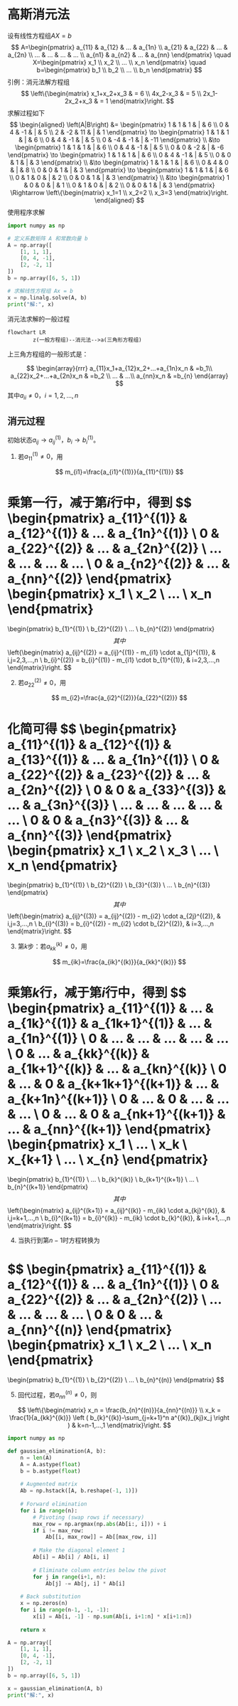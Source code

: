 # 高斯消元法

设有线性方程组$AX=b$
$$
A=\begin{pmatrix}
a_{11} & a_{12} & … & a_{1n} \\
a_{21} & a_{22} & … & a_{2n} \\
…  & … & … & … \\
a_{n1} & a_{n2} & … & a_{nn}
\end{pmatrix} \quad 
X=\begin{pmatrix}
x_1 \\
x_2 \\
… \\
x_n
\end{pmatrix} \quad 
b=\begin{pmatrix}
b_1 \\
b_2 \\
… \\
b_n
\end{pmatrix}
$$
引例：消元法解方程组
$$
\left\{\begin{matrix}
x_1+x_2+x_3  & = 6 \\
4x_2-x_3  & = 5 \\
2x_1-2x_2+x_3  & = 1
\end{matrix}\right.
$$
求解过程如下
$$
\begin{aligned} 
\left(A|B\right) 
&=
\begin{pmatrix}
1 & 1 & 1 & | & 6 \\
0 & 4 & -1 & | & 5 \\
2 & -2 & 11 & | &  1
\end{pmatrix}
\to 
\begin{pmatrix}
1 & 1 & 1 & | & 6 \\
0 & 4 & -1 & | & 5 \\
0 & -4 & -1 & | &  -11
\end{pmatrix} \\
&\to
\begin{pmatrix}
1 & 1 & 1 & | & 6 \\
0 & 4 & -1 & | & 5 \\
0 & 0 & -2 & | &  -6
\end{pmatrix}
\to 
\begin{pmatrix}
1 & 1 & 1 & | & 6 \\
0 & 4 & -1 & | & 5 \\
0 & 0 & 1 & | &  3
\end{pmatrix} \\
&\to
\begin{pmatrix}
1 & 1 & 1 & | & 6 \\
0 & 4 & 0 & | & 8 \\
0 & 0 & 1 & | &  3
\end{pmatrix}
\to 
\begin{pmatrix}
1 & 1 & 1 & | & 6 \\
0 & 1 & 0 & | & 2 \\
0 & 0 & 1 & | & 3
\end{pmatrix} \\
&\to 
\begin{pmatrix}
1 & 0 & 0 & | & 1 \\
0 & 1 & 0 & | & 2 \\
0 & 0 & 1 & | & 3
\end{pmatrix} 
\Rightarrow 
\left\{\begin{matrix}
x_1=1 \\
x_2=2 \\
x_3=3
\end{matrix}\right.
\end{aligned}
$$
使用程序求解

```python
import numpy as np

# 定义系数矩阵 A 和常数向量 b
A = np.array([
    [1, 1, 1],
    [0, 4, -1],
    [2, -2, 1]
])
b = np.array([6, 5, 1])

# 求解线性方程组 Ax = b
x = np.linalg.solve(A, b)
print("解:", x)
```

消元法求解的一般过程

```mermaid
flowchart LR
		z(一般方程组)--消元法-->a(三角形方程组)
```

上三角方程组的一般形式是：

$$
\begin{array}{rrr} 
a_{11}x_1+a_{12}x_2+…+a_{1n}x_n & =b_1\\
a_{22}x_2+…+a_{2n}x_n & =b_2 \\
… & …\\
a_{nn}x_n & =b_{n}
\end{array}
$$
其中$a_{ii}\ne0$，$i=1,2,…,n$

## 消元过程

初始状态$a_{ij}\to a_{ij}^{(1)}$，$b_{i}\to b_{i}^{(1)}$。

1. 若$a_{11}^{(1)} \ne 0$，用

$$
m_{i1}=\frac{a_{i1}^{(1)}}{a_{11}^{(1)}}
$$

​	乘第一行，减于第$i$行中，得到
$$
\begin{pmatrix}
a_{11}^{(1)} & a_{12}^{(1)} & … & a_{1n}^{(1)} \\
0 & a_{22}^{(2)} & … & a_{2n}^{(2)} \\
… & … & … & … \\
0 & a_{n2}^{(2)} & … & a_{nn}^{(2)}
\end{pmatrix}
\begin{pmatrix}
x_1 \\
x_2 \\
… \\
x_n
\end{pmatrix}
=
\begin{pmatrix}
b_{1}^{(1)} \\
b_{2}^{(2)} \\
… \\
b_{n}^{(2)}
\end{pmatrix}
$$
​	其中
$$
\left\{\begin{matrix}
a_{ij}^{(2)} = a_{ij}^{(1)} - m_{i1} \cdot a_{1j}^{(1)}, & i,j=2,3,…,n \\ 
b_{i}^{(2)} = b_{i}^{(1)} - m_{i1} \cdot b_{1}^{(1)}, & i=2,3,…,n
\end{matrix}\right.
$$

2. 若$a_{22}^{(2)} \ne 0$，用

$$
m_{i2}=\frac{a_{i2}^{(2)}}{a_{22}^{(2)}}
$$

​	化简可得
$$
\begin{pmatrix}
a_{11}^{(1)} & a_{12}^{(1)} & a_{13}^{(1)} & … & a_{1n}^{(1)} \\
0 & a_{22}^{(2)} & a_{23}^{(2)} & … & a_{2n}^{(2)} \\
0 & 0 & a_{33}^{(3)} & … & a_{3n}^{(3)} \\
… & … & … & … & … \\
0 & 0 & a_{n3}^{(3)} & … & a_{nn}^{(3)}
\end{pmatrix}
\begin{pmatrix}
x_1 \\
x_2 \\
x_3 \\
… \\
x_n
\end{pmatrix}
=
\begin{pmatrix}
b_{1}^{(1)} \\
b_{2}^{(2)} \\
b_{3}^{(3)} \\
… \\
b_{n}^{(3)}
\end{pmatrix}
$$
其中
$$
\left\{\begin{matrix}
a_{ij}^{(3)} = a_{ij}^{(2)} - m_{i2} \cdot a_{2j}^{(2)}, & i,j=3,…,n \\ 
b_{i}^{(3)} = b_{i}^{(2)} - m_{i2} \cdot b_{2}^{(2)}, & i=3,…,n
\end{matrix}\right.
$$

3. 第$k$步：若$a_{kk}^{(k)} \ne 0$，用

$$
m_{ik}=\frac{a_{ik}^{(k)}}{a_{kk}^{(k)}}
$$

​	乘第$k$行，减于第$i$行中，得到
$$
\begin{pmatrix}
a_{11}^{(1)} & … & a_{1k}^{(1)} & a_{1k+1}^{(1)} & … & a_{1n}^{(1)} \\
 0 & … & … & … & … & …\\
 0 & … & a_{kk}^{(k)} & a_{1k+1}^{(k)} & … & a_{kn}^{(k)} \\
 0 & … & 0 & a_{k+1k+1}^{(k+1)} & … & a_{k+1n}^{(k+1)} \\
 0 & … & 0 & … & … & … \\
 0 & … & 0 & a_{nk+1}^{(k+1)} & … & a_{nn}^{(k+1)}
\end{pmatrix}
\begin{pmatrix}
x_1 \\
… \\
x_k \\
x_{k+1} \\
… \\
x_{n}
\end{pmatrix}
=
\begin{pmatrix}
b_{1}^{(1)} \\
… \\
b_{k}^{(k)} \\
b_{k+1}^{(k+1)} \\
… \\
b_{n}^{(k+1)}
\end{pmatrix}
$$
​	其中
$$
\left\{\begin{matrix}
a_{ij}^{(k+1)} = a_{ij}^{(k)} - m_{ik} \cdot a_{kj}^{(k)}, & i,j=k+1,…,n \\ 
b_{i}^{(k+1)} = b_{i}^{(k)} - m_{ik} \cdot b_{k}^{(k)}, & i=k+1,…,n
\end{matrix}\right.
$$


4. 当执行到第$n-1$时方程转换为

$$
\begin{pmatrix}
a_{11}^{(1)} & a_{12}^{(1)} & … & a_{1n}^{(1)} \\
0 & a_{22}^{(2)} & … & a_{2n}^{(2)} \\
… & … & … & … \\
0 & 0 & … & a_{nn}^{(n)}
\end{pmatrix}
\begin{pmatrix}
x_1 \\
x_2 \\
… \\
x_n
\end{pmatrix}
=
\begin{pmatrix}
b_{1}^{(1)} \\
b_{2}^{(2)} \\
… \\
b_{n}^{(n)}
\end{pmatrix}
$$

5. 回代过程，若$a_{nn}^{(n)} \ne 0$，则

$$
\left\{\begin{matrix}
x_n = \frac{b_{n}^{(n)}}{a_{nn}^{(n)}}  \\
x_k = \frac{1}{a_{kk}^{(k)}}  \left ( b_{k}^{(k)}-\sum_{j=k+1}^n a^{(k)}_{kj}x_j \right )
&
k=n-1,…,1 
\end{matrix}\right.
$$

```python
import numpy as np

def gaussian_elimination(A, b):
    n = len(A)
    A = A.astype(float)
    b = b.astype(float)
    
    # Augmented matrix
    Ab = np.hstack([A, b.reshape(-1, 1)])
    
    # Forward elimination
    for i in range(n):
        # Pivoting (swap rows if necessary)
        max_row = np.argmax(np.abs(Ab[i:, i])) + i
        if i != max_row:
            Ab[[i, max_row]] = Ab[[max_row, i]]
        
        # Make the diagonal element 1
        Ab[i] = Ab[i] / Ab[i, i]
        
        # Eliminate column entries below the pivot
        for j in range(i+1, n):
            Ab[j] -= Ab[j, i] * Ab[i]
    
    # Back substitution
    x = np.zeros(n)
    for i in range(n-1, -1, -1):
        x[i] = Ab[i, -1] - np.sum(Ab[i, i+1:n] * x[i+1:n])
    
    return x

A = np.array([
    [1, 1, 1],
    [0, 4, -1],
    [2, -2, 1]
])
b = np.array([6, 5, 1])

x = gaussian_elimination(A, b)
print("解:", x)
```

